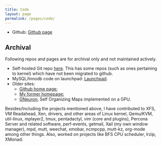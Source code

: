 ```yaml
---
title: Code
layout: page
permalink: /pages/code/
---
```


* Github: [Github page](http://github.com/ronin13)

## Archival
Following repos and pages are for archival only and not maintained actively.

* Self-hosted Git repo [here](http://git.wnohang.net/). This has some repos (such as ones pertaining to kernel) which have not been migrated to github.
* MySQL/Innodb code on launchpad: [Launchpad](https://launchpad.net/~raghavendra-prabhu).
* Older sites:
    - [Github home page:](http://ronin13.github.com/)
    - [My former homepage:](http://raghuforge.googlepages.com/)
    - [GNeuron:](http://gneuron.freehostia.com/) Self Organizing Maps implemented on a GPU.

Besides/Including the projects mentioned above, I have contributed to XFS, VM Readahead, Xen, drivers, and other areas of Linux kernel, Qemu/KVM, util-linux, mplayer2, tmux, pentadactyl, vim (core and plugins), Percona Server and related software, perf-events, getmail, Xail (my own window manager), mpd, mutt, weechat, xmobar, ncmpcpp, mutt-kz, org-mode among other things. Also, worked on projects like BFS CPU scheduler, lrzip, XMonad.
